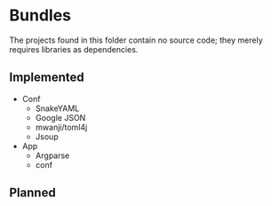 # Bundles

The projects found in this folder contain no source code; they merely requires libraries as dependencies.

## Implemented

* Conf
  * SnakeYAML
  * Google JSON
  * mwanji/toml4j
  * Jsoup
* App
  * Argparse
  * conf

## Planned
